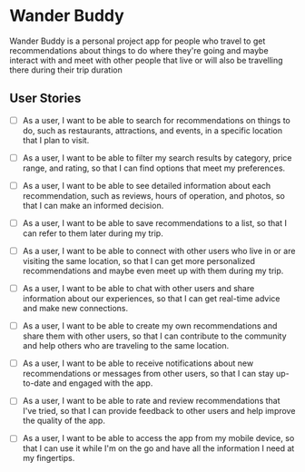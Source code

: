 # Wander Buddy

Wander Buddy is a personal project app for people who travel to get recommendations about things to
do where they're going and maybe interact with and meet with other people that live or will also be
travelling there during their trip duration

## User Stories

- [ ] As a user, I want to be able to search for recommendations on things to do, such as restaurants, attractions, and events, in a specific location that I plan to visit.

- [ ] As a user, I want to be able to filter my search results by category, price range, and rating, so that I can find options that meet my preferences.

- [ ] As a user, I want to be able to see detailed information about each recommendation, such as reviews, hours of operation, and photos, so that I can make an informed decision.

- [ ] As a user, I want to be able to save recommendations to a list, so that I can refer to them later during my trip.

- [ ] As a user, I want to be able to connect with other users who live in or are visiting the same location, so that I can get more personalized recommendations and maybe even meet up with them during my trip.

- [ ] As a user, I want to be able to chat with other users and share information about our experiences, so that I can get real-time advice and make new connections.

- [ ] As a user, I want to be able to create my own recommendations and share them with other users, so that I can contribute to the community and help others who are traveling to the same location.

- [ ] As a user, I want to be able to receive notifications about new recommendations or messages from other users, so that I can stay up-to-date and engaged with the app.

- [ ] As a user, I want to be able to rate and review recommendations that I've tried, so that I can provide feedback to other users and help improve the quality of the app.

- [ ] As a user, I want to be able to access the app from my mobile device, so that I can use it while I'm on the go and have all the information I need at my fingertips.
